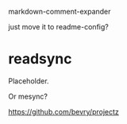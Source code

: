 markdown-comment-expander

just move it to readme-config?

# readsync

Placeholder.

Or mesync?

https://github.com/bevry/projectz
